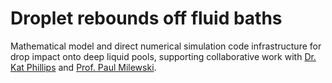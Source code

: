 # Droplet rebounds off fluid baths

Mathematical model and direct numerical simulation code infrastructure for drop impact onto deep liquid pools, supporting collaborative work with [Dr. Kat Phillips](https://warwick.ac.uk/fac/sci/camacs/people/phillips/) and [Prof. Paul Milewski](https://science.psu.edu/math/people/ppm5454).
